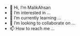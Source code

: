 - 👋 Hi, I’m MalikAhsan
- 👀 I’m interested in ...
- 🌱 I’m currently learning ...
- 💞️ I’m looking to collaborate on ...
- 📫 How to reach me ...

<!---
MalikAhsanVisibility/MalikAhsanVisibility is a ✨ special ✨ repository because its `README.md` (this file) appears on your GitHub profile.
You can click the Preview link to take a look at your changes.
--->
